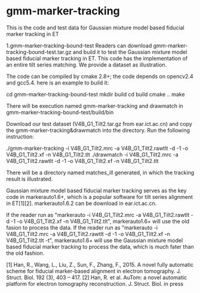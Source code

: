 # gmm-marker-tracking
This is the code and test data for Gaussian mixture model based fiducial marker tracking in ET

1.gmm-marker-tracking-bound-test
Readers can download gmm-marker-tracking-bound-test.tar.gz and build it to test the Gaussian mixture model based fiducial marker tracking in ET. This code has the implementation of an entire tilt series matching. We provide a dataset as illustration. 

The code can be compiled by cmake 2.8+; the code depends on opencv2.4 and gcc5.4. here is an example to build it:

cd gmm-marker-tracking-bound-test
mkdir build
cd build
cmake ..
make

There will be execution named gmm-marker-tracking and drawmatch in gmm-marker-tracking-bound-test/build/bin

Download our test dataset (V4B_G1_Tilt2.tar.gz from ear.ict.ac.cn) and copy the gmm-marker-tracking&drawmatch into the directory. Run the following instruction:

./gmm-marker-tracking -i V4B_G1_Tilt2.mrc -a V4B_G1_Tilt2.rawtlt -d -1 -o V4B_G1_Tilt2.xf -n V4B_G1_Tilt2.tlt
 ./drawmatch -i V4B_G1_Tilt2.mrc -a V4B_G1_Tilt2.rawtlt -d -1 -o V4B_G1_Tilt2.xf -n V4B_G1_Tilt2.tlt

There will be a directory named matches_ill generated, in which the tracking result is illustrated.

Gaussian mixture model based fiducial marker tracking serves as the key code in markerauto1.6+, which is a popular software for tilt series alignment in ET[1][2]. markerauto1.6.2 can be download in ear.ict.ac.cn.

If the reader run as "markerauto -i V4B_G1_Tilt2.mrc -a V4B_G1_Tilt2.rawtlt -d -1 -o V4B_G1_Tilt2.xf -n V4B_G1_Tilt2.tlt", markerauto1.6+ will use the old fasion to process the data. If the reader run as "markerauto -i V4B_G1_Tilt2.mrc -a V4B_G1_Tilt2.rawtlt -d -1 -o V4B_G1_Tilt2.xf -n V4B_G1_Tilt2.tlt -t", markerauto1.6+ will use the Gaussian mixture model based fiducial marker tracking to process the data, which is much fater than the old fashion. 

[1] Han, R., Wang, L., Liu, Z., Sun, F., Zhang, F., 2015. A novel fully automatic scheme for fiducial marker-based alignment in electron tomography. J. Struct. Biol. 192 (3), 403 – 417.
[2] Han, R. et al. AuTom: a novel automatic platform for electron tomography reconstruction. J. Struct. Biol. in press

